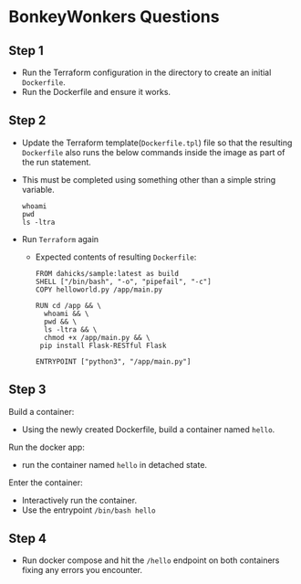 # BonkeyWonkers Questions

## Step 1

+ Run the Terraform configuration in the directory to create an initial `Dockerfile`. 
+ Run the Dockerfile and ensure it works.

## Step 2

+ Update the Terraform template(`Dockerfile.tpl`) file so that the resulting `Dockerfile` also runs the below commands inside the image as part of the run statement.
+ This must be completed using something other than a simple string variable.

  ```
  whoami
  pwd
  ls -ltra
  ```

+ Run `Terraform` again 
  + Expected contents of resulting `Dockerfile`:

    ```
    FROM dahicks/sample:latest as build
    SHELL ["/bin/bash", "-o", "pipefail", "-c"]
    COPY helloworld.py /app/main.py

    RUN cd /app && \
      whoami && \
      pwd && \
      ls -ltra && \
      chmod +x /app/main.py && \
     pip install Flask-RESTful Flask

    ENTRYPOINT ["python3", "/app/main.py"]
    ```

## Step 3

Build a container:
  + Using the newly created Dockerfile, build a container named `hello`.

Run the docker app:
  + run the container named `hello` in detached state.

Enter the container:
  + Interactively run the container.
  + Use the  entrypoint `/bin/bash hello`

## Step 4

+ Run docker compose and hit the `/hello` endpoint on both containers fixing any errors you encounter.

